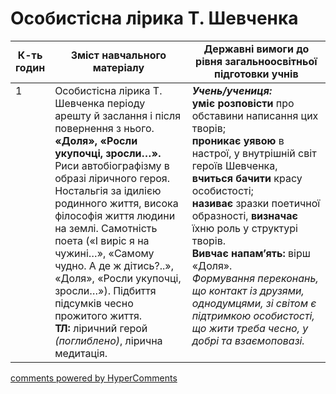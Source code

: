 <div id="hypercomments_widget" class="js-hypercomments-widget invisible"></div>

# Особистісна лірика Т. Шевченка

<table>
  <tr>
    <td width="10%" align="center"><b>К-ть годин</b></td>
    <td width="45%" align="center"><b>Зміст навчального матеріалу</b></td>
    <td width="45%" align="center"><b>Державні вимоги до рівня загальноосвітньої підготовки учнів</b></td>
  </tr>
<tbody>
  <tr>
<td width="10%" style="vertical-align:top !important;">1</td>
    <td width="45%" style="vertical-align:top !important;">
Особистісна лірика Т. Шевченка періоду арешту й заслання і після повернення з нього. <b>«Доля», «Росли укупочці, зросли…».</b> Риси автобіографізму в образі ліричного героя. Ностальгія за ідилією родинного життя, висока філософія життя людини на землі. Самотність поета («І виріс я на чужині…», «Самому чудно. А де ж дітись?..», «Доля», «Росли укупочці, зросли…»). Підбиття підсумків чесно прожитого життя.<br>
<b>ТЛ:</b> ліричний герой <i>(поглиблено)</i>, лірична медитація.
</td>
    <td width="45%" style="vertical-align:top !important;">
<i><b>Учень/учениця:</b></i><br>
<b>уміє розповісти</b> про обставини написання цих творів; <br>
<b>проникає уявою</b> в настрої, у внутрішній світ героїв Шевченка, <b>вчиться бачити</b> красу особистості;<br> 
<b>називає</b> зразки поетичної образності, <b>визначає</b> їхню роль у структурі творів. <br>
<b>Вивчає напам’ять:</b> вірш «Доля».<br> 
<i>Формування переконань, що контакт із друзями, однодумцями, зі світом є підтримкою особистості, що жити треба чесно, у добрі та взаємоповазі.</i> </td>
  </tr>
</tbody>
</table>

<div class="js-hypercomments-container">
<a href="http://hypercomments.com" class="hc-link" title="comments widget">comments powered by HyperComments</a>
</div>